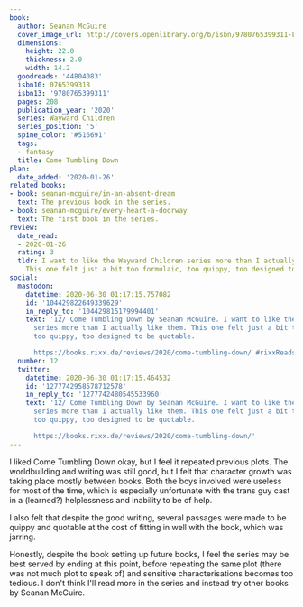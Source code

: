 ```yaml
---
book:
  author: Seanan McGuire
  cover_image_url: http://covers.openlibrary.org/b/isbn/9780765399311-L.jpg
  dimensions:
    height: 22.0
    thickness: 2.0
    width: 14.2
  goodreads: '44804083'
  isbn10: 0765399318
  isbn13: '9780765399311'
  pages: 208
  publication_year: '2020'
  series: Wayward Children
  series_position: '5'
  spine_color: '#516691'
  tags:
  - fantasy
  title: Come Tumbling Down
plan:
  date_added: '2020-01-26'
related_books:
- book: seanan-mcguire/in-an-absent-dream
  text: The previous book in the series.
- book: seanan-mcguire/every-heart-a-doorway
  text: The first book in the series.
review:
  date_read:
  - 2020-01-26
  rating: 3
  tldr: I want to like the Wayward Children series more than I actually like them.
    This one felt just a bit too formulaic, too quippy, too designed to be quotable.
social:
  mastodon:
    datetime: 2020-06-30 01:17:15.757082
    id: '104429822649339629'
    in_reply_to: '104429815179994401'
    text: '12/ Come Tumbling Down by Seanan McGuire. I want to like the Wayward Children
      series more than I actually like them. This one felt just a bit too formulaic,
      too quippy, too designed to be quotable.

      https://books.rixx.de/reviews/2020/come-tumbling-down/ #rixxReads'
  number: 12
  twitter:
    datetime: 2020-06-30 01:17:15.464532
    id: '1277742958578712578'
    in_reply_to: '1277742480545533960'
    text: '12/ Come Tumbling Down by Seanan McGuire. I want to like the Wayward Children
      series more than I actually like them. This one felt just a bit too formulaic,
      too quippy, too designed to be quotable.

      https://books.rixx.de/reviews/2020/come-tumbling-down/'
---
```


I liked Come Tumbling Down okay, but I feel it repeated previous plots. The worldbuilding and writing was still
good, but I felt that character growth was taking place mostly between books. Both the boys involved were useless
for most of the time, which is especially unfortunate with the trans guy cast in a (learned?) helplessness and inability
to be of help.

I also felt that despite the good writing, several passages were made to be quippy and quotable at the cost of fitting
in well with the book, which was jarring.

Honestly, despite the book setting up future books, I feel the series may be best served by ending at this point, before
repeating the same plot (there was not much plot to speak of) and sensitive characterisations becomes too tedious. I
don't think I'll read more in the series and instead try other books by Seanan McGuire.
